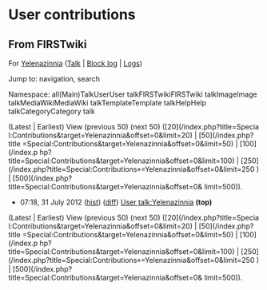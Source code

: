 # User contributions

## From FIRSTwiki

For [Yelenazinnia](/index.php?title=User:Yelenazinnia&action=edit "User:Yelenazinnia") ([Talk](User_talk:Yelenazinnia "User
talk:Yelenazinnia") | [Block log](/index.php?title=Special:Log&type=block&page=User:Yelenazinnia "Special:Log") | [Logs](/index.php?title=Special:Log&user=Yelenazinnia "Special:Log"))

Jump to: navigation, search

Namespace: all(Main)TalkUserUser talkFIRSTwikiFIRSTwiki talkImageImage talkMediaWikiMediaWiki talkTemplateTemplate talkHelpHelp talkCategoryCategory talk

(Latest | Earliest) View (previous 50) (next 50) ([20](/index.php?title=Specia
l:Contributions&target=Yelenazinnia&offset=0&limit=20) | [50](/index.php?title
=Special:Contributions&target=Yelenazinnia&offset=0&limit=50) | [100](/index.p
hp?title=Special:Contributions&target=Yelenazinnia&offset=0&limit=100) | [250] (/index.php?title=Special:Contributions⌖=Yelenazinnia&offset=0&limit=250 ) | [500](/index.php?title=Special:Contributions&target=Yelenazinnia&offset=0&
limit=500)).

- 07:18, 31 July 2012 ([hist](/index.php?title=User_talk:Yelenazinnia&action=history "User talk:Yelenazinnia")) ([diff](/index.php?title=User_talk:Yelenazinnia&diff=prev&oldid=310939 "User talk:Yelenazinnia")) [User talk:Yelenazinnia](User_talk:Yelenazinnia "User talk:Yelenazinnia") **(top)**

(Latest | Earliest) View (previous 50) (next 50) ([20](/index.php?title=Specia
l:Contributions&target=Yelenazinnia&offset=0&limit=20) | [50](/index.php?title
=Special:Contributions&target=Yelenazinnia&offset=0&limit=50) | [100](/index.p
hp?title=Special:Contributions&target=Yelenazinnia&offset=0&limit=100) | [250] (/index.php?title=Special:Contributions⌖=Yelenazinnia&offset=0&limit=250 ) | [500](/index.php?title=Special:Contributions&target=Yelenazinnia&offset=0&
limit=500)).
